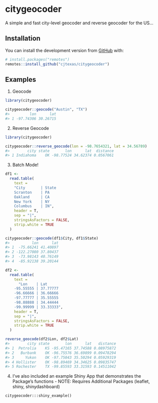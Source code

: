 
<!-- README.md is generated from README.Rmd. Please edit that file -->

# citygeocoder

<!-- badges: start -->

<!-- badges: end -->

A simple and fast city-level geocoder and reverse geocoder for the US…

## Installation

You can install the development version from
[GitHub](https://github.com/cjtexas/citygeocoder) with:

``` r
# install.packages("remotes")
remotes::install_github("cjtexas/citygeocoder")
```

## Examples

1.  Geocode

<!-- end list -->

``` r
library(citygeocoder)

citygeocoder::geocode("Austin", "TX")
#>         lon      lat
#> 1 -97.74306 30.26715
```

2.  Reverse Geocode

<!-- end list -->

``` r
library(citygeocoder)

citygeocoder::reverse_geocode(lon = -98.7654321, lat = 34.56789)
#>        city state       lon      lat  distance
#> 1 Indiahoma    OK -98.77524 34.62374 0.0567061
```

3.  Batch Mode\!

<!-- end list -->

``` r
df1 <-
  read.table(
    text =
    "City       | State
    Scranton    | PA
    Oakland     | CA
    New York    | NY
    Columbus    | IN",
    header = T,
    sep = "|",
    stringsAsFactors = FALSE,
    strip.white = TRUE
  )

citygeocoder::geocode(df1$City, df1$State)
#>          lon      lat
#> 1  -75.66241 41.40897
#> 2 -122.27080 37.80437
#> 3  -73.98143 40.76149
#> 4  -85.92138 39.20144

df2 <-
  read.table(
    text =
      "Lon    | Lat
    -95.55555 | 37.77777  
    -96.66666 | 36.66666
    -97.77777 | 35.55555  
    -98.88888 | 34.44444
    -99.99999 | 33.33333",
    header = T,
    sep = "|",
    stringsAsFactors = FALSE,
    strip.white = TRUE
  )

reverse_geocode(df2$Lon, df2$Lat)
#>        city state       lon      lat   distance
#> 1  Petrolia    KS -95.47165 37.74588 0.08975872
#> 2   Burbank    OK -96.75576 36.69899 0.09478294
#> 3     Yukon    OK -97.75043 35.50294 0.05929319
#> 4 Hollister    OK -98.89469 34.34625 0.09835747
#> 5 Rochester    TX -99.85593 33.31593 0.14511042
```

4.  I’ve also included an example Shiny App that demonstrates the
    Package’s functions - NOTE: Requires Additional Packages (leaflet,
    shiny, shinydashboard)

`citygeocoder:::shiny_example()`
